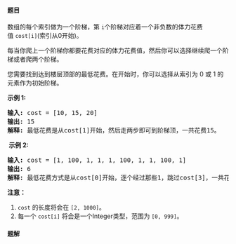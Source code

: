 #### 题目
<p>数组的每个索引做为一个阶梯，第&nbsp;<code>i</code>个阶梯对应着一个非负数的体力花费值&nbsp;<code>cost[i]</code>(索引从0开始)。</p>

<p>每当你爬上一个阶梯你都要花费对应的体力花费值，然后你可以选择继续爬一个阶梯或者爬两个阶梯。</p>

<p>您需要找到达到楼层顶部的最低花费。在开始时，你可以选择从索引为 0 或 1 的元素作为初始阶梯。</p>

<p><strong>示例&nbsp;1:</strong></p>

<pre>
<strong>输入:</strong> cost = [10, 15, 20]
<strong>输出:</strong> 15
<strong>解释:</strong> 最低花费是从cost[1]开始，然后走两步即可到阶梯顶，一共花费15。
</pre>

<p><strong>&nbsp;示例 2:</strong></p>

<pre>
<strong>输入:</strong> cost = [1, 100, 1, 1, 1, 100, 1, 1, 100, 1]
<strong>输出:</strong> 6
<strong>解释:</strong> 最低花费方式是从cost[0]开始，逐个经过那些1，跳过cost[3]，一共花费6。
</pre>

<p><strong>注意：</strong></p>

<ol>
	<li><code>cost</code>&nbsp;的长度将会在&nbsp;<code>[2, 1000]</code>。</li>
	<li>每一个&nbsp;<code>cost[i]</code> 将会是一个Integer类型，范围为&nbsp;<code>[0, 999]</code>。</li>
</ol>


 #### 题解